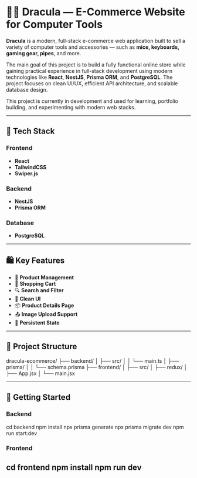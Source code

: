 # 🧛‍♂️ Dracula — E-Commerce Website for Computer Tools

**Dracula** is a modern, full-stack e-commerce web application built to sell a variety of computer tools and accessories — such as **mice, keyboards, gaming gear, pipes**, and more.

The main goal of this project is to build a fully functional online store while gaining practical experience in full-stack development using modern technologies like **React**, **NestJS**, **Prisma ORM**, and **PostgreSQL**. The project focuses on clean UI/UX, efficient API architecture, and scalable database design.

This project is currently in development and used for learning, portfolio building, and experimenting with modern web stacks.

---

## 🔧 Tech Stack

### Frontend
- **React**
- **TailwindCSS**
- **Swiper.js**

### Backend
- **NestJS**
- **Prisma ORM**

### Database
- **PostgreSQL**

---

## 🛍️ Key Features

- 🧾 **Product Management**
- 🛒 **Shopping Cart**
- 🔍 **Search and Filter**
- 🎨 **Clean UI**
- 📦 **Product Details Page**
- 📤 **Image Upload Support**
- 💾 **Persistent State**

---

## 📁 Project Structure

dracula-ecommerce/
├── backend/
│   ├── src/
│   │   └── main.ts
│   ├── prisma/
│   │   └── schema.prisma
├── frontend/
│   ├── src/
│   ├── redux/
│   ├── App.jsx
│   └── main.jsx

---

## 🚀 Getting Started

### Backend

cd backend
npm install
npx prisma generate
npx prisma migrate dev
npm run start:dev

### Frontend

cd frontend
npm install
npm run dev
---

